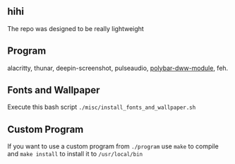 ## hihi 
The repo was designed to be really lightweight

## Program

alacritty, thunar, deepin-screenshot, pulseaudio, [polybar-dww-module](https://github.com/mihirlad55/polybar-dwm-module), feh.

## Fonts and Wallpaper
Execute this bash script ``./misc/install_fonts_and_wallpaper.sh``

## Custom Program
If you want to use a custom program from ``./program`` use ``make`` to compile and ``make install`` to install it to ``/usr/local/bin``
